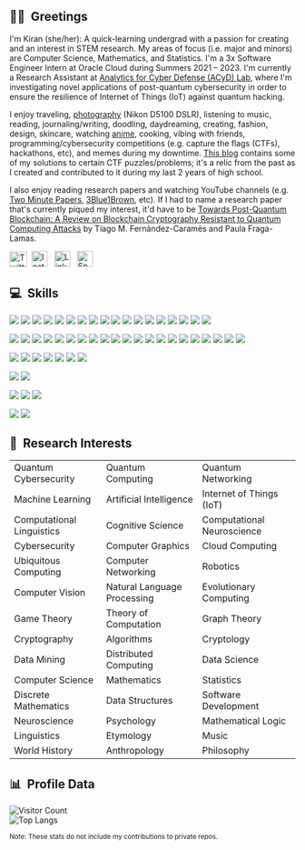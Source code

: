 ## 👋🏽&nbsp; Greetings
I'm Kiran (she/her): A quick-learning undergrad with a passion for creating and an interest in STEM research. My areas of focus (i.e. major and minors) are Computer Science, Mathematics, and Statistics. I'm a 3x Software Engineer Intern at Oracle Cloud during Summers 2021 – 2023. I'm currently a Research Assistant at <a href="https://acyd.fiu.edu" target="_blank">Analytics for Cyber Defense (ACyD) Lab</a>, where I'm investigating novel applications of post-quantum cybersecurity in order to ensure the resilience of Internet of Things (IoT) against quantum hacking.

I enjoy traveling, <a href="https://github.com/lynkos/lynkos/blob/master/PHOTOGRAPHY%20PORTFOLIO.pdf" target="_blank">photography</a> (Nikon D5100 DSLR), listening to music, reading, journaling/writing, doodling, daydreaming, creating, fashion, design, skincare, watching <a href="https://myanimelist.net/profile/lynkos" target="_blank">anime</a>, cooking, vibing with friends, programming/cybersecurity competitions (e.g. capture the flags (CTFs), hackathons, etc), and memes during my downtime. <a href="https://lynkos420.blogspot.com" target="_blank">This blog</a> contains some of my solutions to certain CTF puzzles/problems; it's a relic from the past as I created and contributed to it during my last 2 years of high school.

I also enjoy reading research papers and watching YouTube channels (e.g. <a href="https://www.youtube.com/user/keeroyz" target="_blank">Two Minute Papers</a>, <a href="https://www.youtube.com/c/3blue1brown" target="_blank">3Blue1Brown</a>, etc). If I had to name a research paper that's currently piqued my interest, it'd have to be <a href="https://ieeexplore.ieee.org/document/8967098" target="_blank">Towards Post-Quantum Blockchain: A Review on Blockchain Cryptography Resistant to Quantum Computing Attacks</a> by Tiago M. Fernández-Caramès and Paula Fraga-Lamas.

<a href="https://twitter.com/0xLynkos" target="_blank"><img src="https://upload.wikimedia.org/wikipedia/commons/6/6f/Logo_of_Twitter.svg" width="31px" height="27px" alt="Twitter" /></a>&nbsp; <a href="https://instagr.am/overanalyse" target="_blank"><img src="https://upload.wikimedia.org/wikipedia/commons/9/96/Instagram.svg" width="28px" height="28px" alt="Instagram" /></a> &nbsp; <a href="https://www.linkedin.com/in/kiran-brahmatewari" target="_blank"><img src="https://cdn.worldvectorlogo.com/logos/linkedin-icon-2.svg" width="28px" height="28px" alt="LinkedIn" /></a> &nbsp; <a href="https://open.spotify.com/user/kiwi2mii" target="_blank"><img src="https://upload.wikimedia.org/wikipedia/commons/1/19/Spotify_logo_without_text.svg" width="28px" height="28px" alt="Spotify" /></a>

## 💻&nbsp; Skills
<!-- Code -->
![](https://img.shields.io/static/v1?label=Code&message=Java&logo=oracle&color=39ae39&labelColor=393939&logoColor=white)
![](https://img.shields.io/static/v1?label=Code&message=Python&logo=python&color=39ae39&labelColor=393939&logoColor=white)
![](https://img.shields.io/static/v1?label=Code&message=HTML&logo=html5&color=39ae39&labelColor=393939&logoColor=white)
![](https://img.shields.io/static/v1?label=Code&message=CSS&logo=css3&color=39ae39&labelColor=393939&logoColor=white)
![](https://img.shields.io/static/v1?label=Code&message=C&logo=c&color=39ae39&labelColor=393939&logoColor=white)
![](https://img.shields.io/static/v1?label=Code&message=C%2B%2B&logo=c%2B%2B&color=39ae39&labelColor=393939&logoColor=white)
![](https://img.shields.io/static/v1?label=Code&message=R&logo=r&color=39ae39&labelColor=393939&logoColor=white)
![](https://img.shields.io/static/v1?label=Code&message=JavaScript&logo=javascript&color=39ae39&labelColor=393939&logoColor=white)
![](https://img.shields.io/static/v1?label=Code&message=MySQL&logo=mysql&color=39ae39&labelColor=393939&logoColor=white)
![](https://img.shields.io/static/v1?label=Code&message=JSON&logo=json&color=39ae39&labelColor=393939&logoColor=white)
![](https://img.shields.io/static/v1?label=Code&message=YAML&logo=yaml&color=39ae39&labelColor=393939&logoColor=white)
![](https://img.shields.io/static/v1?label=Code&message=Vue&logo=vue.js&color=39ae39&labelColor=393939&logoColor=white)
![](https://img.shields.io/static/v1?label=Code&message=React&logo=react&color=39ae39&labelColor=393939&logoColor=white)
![](https://img.shields.io/static/v1?label=Code&message=Bootstrap&logo=bootstrap&color=39ae39&labelColor=393939&logoColor=white)
![](https://img.shields.io/static/v1?label=Code&message=Terraform&logo=terraform&color=39ae39&labelColor=393939&logoColor=white)
![](https://img.shields.io/static/v1?label=Code&message=LaTeX&logo=latex&color=39ae39&labelColor=393939&logoColor=white)
![](https://img.shields.io/static/v1?label=Code&message=Markdown&logo=markdown&color=39ae39&labelColor=393939&logoColor=white)
![](https://img.shields.io/static/v1?label=Code&message=Qiskit&logo=qiskit&color=39ae39&labelColor=393939&logoColor=white)

<!-- Tools -->
![](https://img.shields.io/static/v1?label=Tools&message=Git&logo=git&color=ae3939&labelColor=393939&logoColor=white)
![](https://img.shields.io/static/v1?label=Tools&message=GitHub&logo=github&color=ae3939&labelColor=393939&logoColor=white)
![](https://img.shields.io/static/v1?label=Tools&message=Bitbucket&logo=bitbucket&color=ae3939&labelColor=393939&logoColor=white)
![](https://img.shields.io/static/v1?label=Tools&message=Grafana&logo=grafana&color=ae3939&labelColor=393939&logoColor=white)
![](https://img.shields.io/static/v1?label=Tools&message=Jira&logo=jira&color=ae3939&labelColor=393939&logoColor=white)
![](https://img.shields.io/static/v1?label=Tools&message=Confluence&logo=confluence&color=ae3939&labelColor=393939&logoColor=white)
![](https://img.shields.io/static/v1?label=Tools&message=VMware+Fusion&logo=vmware&color=ae3939&labelColor=393939&logoColor=white)
![](https://img.shields.io/static/v1?label=Tools&message=Homebrew&logo=homebrew&color=ae3939&labelColor=393939&logoColor=white)
![](https://img.shields.io/static/v1?label=Tools&message=Vim&logo=vim&color=ae3939&labelColor=393939&logoColor=white)
![](https://img.shields.io/static/v1?label=Tools&message=Maven&logo=apache+maven&color=ae3939&labelColor=393939&logoColor=white)
![](https://img.shields.io/static/v1?label=Tools&message=Spring+Framework&logo=spring&color=ae3939&labelColor=393939&logoColor=white)
![](https://img.shields.io/static/v1?label=Tools&message=Jupyter&logo=jupyter&color=ae3939&labelColor=393939&logoColor=white)
![](https://img.shields.io/static/v1?label=Tools&message=Conda&logo=anaconda&color=ae3939&labelColor=393939&logoColor=white)
![](https://img.shields.io/static/v1?label=Tools&message=PyPI&logo=pypi&color=ae3939&labelColor=393939&logoColor=white)
![](https://img.shields.io/static/v1?label=Tools&message=Prometheus&logo=prometheus&color=ae3939&labelColor=393939&logoColor=white)
![](https://img.shields.io/static/v1?label=Tools&message=Slack&logo=slack&color=ae3939&labelColor=393939&logoColor=white)
![](https://img.shields.io/static/v1?label=Tools&message=GIMP&logo=gimp&color=ae3939&labelColor=393939&logoColor=white)
![](https://img.shields.io/static/v1?label=Tools&message=MongoDB&logo=mongodb&color=ae3939&labelColor=393939&logoColor=white)
![](https://img.shields.io/static/v1?label=Tools&message=Postman&logo=postman&color=ae3939&labelColor=393939&logoColor=white)
![](https://img.shields.io/static/v1?label=Tools&message=Docker&logo=docker&color=ae3939&labelColor=393939&logoColor=white)
![](https://img.shields.io/static/v1?label=Tools&message=Oracle+Cloud&logo=oracle&color=ae3939&labelColor=393939&logoColor=white)

<!-- IDE -->
![](https://img.shields.io/static/v1?label=IDE&message=Visual+Studio+Code&logo=visual+studio+code&color=a03fc0&labelColor=393939&logoColor=white)
![](https://img.shields.io/static/v1?label=IDE&message=IntelliJ+IDEA&logo=intellij+idea&color=a03fc0&labelColor=393939&logoColor=white)
![](https://img.shields.io/static/v1?label=IDE&message=PyCharm&logo=pycharm&color=a03fc0&labelColor=393939&logoColor=white)
![](https://img.shields.io/static/v1?label=IDE&message=Eclipse&logo=eclipse&color=a03fc0&labelColor=393939&logoColor=white)
![](https://img.shields.io/static/v1?label=IDE&message=WebStorm&logo=webstorm&color=a03fc0&labelColor=393939&logoColor=white)
![](https://img.shields.io/static/v1?label=IDE&message=RStudio&logo=rstudio&color=a03fc0&labelColor=393939&logoColor=white)
![](https://img.shields.io/static/v1?label=IDE&message=Sublime+Text&logo=sublime+text&color=a03fc0&labelColor=393939&logoColor=white)

<!-- Shell -->
![](https://img.shields.io/static/v1?label=Shell&message=iTerm2+(Bash)&logo=gnu+bash&color=white&labelColor=393939&logoColor=white)
![](https://img.shields.io/static/v1?label=Shell&message=iTerm2+(Zsh)&logo=zsh&color=white&labelColor=393939&logoColor=white)

<!-- OS -->
![](https://img.shields.io/static/v1?label=OS&message=macOS&logo=apple&color=3f7fc0&labelColor=393939&logoColor=white)
![](https://img.shields.io/static/v1?label=OS&message=Ubuntu&logo=ubuntu&color=3f7fc0&labelColor=393939&logoColor=white)
![](https://img.shields.io/static/v1?label=OS&message=Windows&logo=windows&color=3f7fc0&labelColor=393939&logoColor=white)

<!-- Languages -->
![](https://img.shields.io/static/v1?label=Languages&message=English&color=c0713f&labelColor=393939)
![](https://img.shields.io/static/v1?label=Languages&message=Dutch&color=c0713f&labelColor=393939)

## 🔬&nbsp; Research Interests
<table>
  <tr>
   <td>Quantum Cybersecurity</td>
   <td>Quantum Computing</td>
   <td>Quantum Networking</td>
 </tr>
 <tr>
   <td>Machine Learning</td>
   <td>Artificial Intelligence</td>
   <td>Internet of Things (IoT)</td>
 </tr>
 <tr>
   <td>Computational Linguistics</td>
   <td>Cognitive Science</td>
   <td>Computational Neuroscience</td>
 </tr>
 <tr>
    <td>Cybersecurity</td>
    <td>Computer Graphics</td>
    <td>Cloud Computing</td>
 </tr>
 <tr>
    <td>Ubiquitous Computing</td>
    <td>Computer Networking</td>
    <td>Robotics</td>
 </tr>
 <tr>
    <td>Computer Vision</td>
    <td>Natural Language Processing</td>
    <td>Evolutionary Computing</td>
 </tr>
 <tr>
    <td>Game Theory</td>
    <td>Theory of Computation</td>
    <td>Graph Theory</td>
 </tr>
 <tr>
    <td>Cryptography</td>
    <td>Algorithms</td>
    <td>Cryptology</td>
 </tr>
 <tr>
    <td>Data Mining</td>
    <td>Distributed Computing</td>
    <td>Data Science</td>
 </tr>
 <tr>
    <td>Computer Science</td>
    <td>Mathematics</td>
    <td>Statistics</td>
 </tr>
 <tr>
    <td>Discrete Mathematics</td>
    <td>Data Structures</td>
    <td>Software Development</td>
 </tr>
 <tr>
    <td>Neuroscience</td>
    <td>Psychology</td>
    <td>Mathematical Logic</td>
 </tr>
 <tr>
    <td>Linguistics</td>
    <td>Etymology</td>
    <td>Music</td>
 </tr>
  <tr>
    <td>World History</td>
    <td>Anthropology</td>
    <td>Philosophy</td>
 </tr>
</table>

## 📊&nbsp; Profile Data
![Visitor Count](https://profile-counter.glitch.me/lynkos/count.svg)<br>
![Top Langs](https://github-readme-stats.vercel.app/api/top-langs/?username=lynkos&hide_border=true&langs_count=5&layout=donut&theme=chartreuse-dark)

<sup>Note: These stats do not include my contributions to private repos.</sup>
